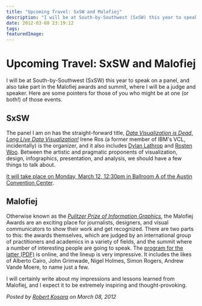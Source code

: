 ```yaml
---
title: "Upcoming Travel: SxSW and Malofiej"
description: "I will be at South-by-Southwest (SxSW) this year to speak on a panel, and also take part in the Malofiej awards and summit, where I will be a judge and speaker. Here are some pointers for those of you who might be at one (or both!) of those events."
date: 2012-03-08 23:19:12
tags: 
featuredImage: 
---
```


# Upcoming Travel: SxSW and Malofiej

I will be at South-by-Southwest (SxSW) this year to speak on a panel, and also take part in the Malofiej awards and summit, where I will be a judge and speaker. Here are some pointers for those of you who might be at one (or both!) of those events.

## SxSW

The panel I am on has the straight-forward title, <em><a href="http://longlivedatavis.com/">Data Visualization is Dead, Long Live Data Visualization!</a></em> Irene Ros (a former member of IBM's VCL, incidentally) is the organizer, and it also includes <a href="http://unequal-design.com/">Dylan Lathrop</a> and <a href="http://wehavenoart.net/">Rosten Woo</a>. Between the artistic and pragmatic proponents of visualization, design, infographics, presentation, and analysis, we should have a few things to talk about.

<a href="http://schedule.sxsw.com/2012/events/event_IAP11637">It will take place on Monday, March 12, 12:30pm in Ballroom A of the Austin Convention Center</a>.

## Malofiej

Otherwise known as the <em><a href="http://www.malofiej20.com/">Pulitzer Prize of Information Graphics</a></em>, the Malofiej Awards are an exciting place for journalists, designers, and visual communicators to show their work and get recognized. There are two parts to this: the awards themselves, which are judged by an international group of practitioners and academics in a variety of fields, and the summit where a number of interesting people are going to speak. The <a href="http://www.malofiej20.com/wp-content/uploads/2012/02/malofiej20_programa_ONLINE.pdf">program for the latter (PDF)</a> is online, and the lineup is very impressive. It includes the likes of Alberto Cairo, John Grimwade, Nigel Holmes, Simon Rogers, Andrew Vande Moere, to name just a few.

I will certainly write about my impressions and lessons learned from Malofiej, and I expect it to be extremely inspiring and thought-provoking.


_Posted by <a href="/about">Robert Kosara</a> on March 08, 2012_


